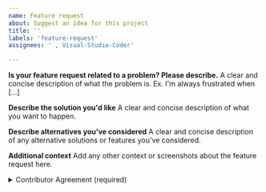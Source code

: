 ```yaml
---
name: Feature request
about: Suggest an idea for this project
title: ''
labels: 'feature-request'
assignees: ' , Visual-Studio-Coder'

---
```


**Is your feature request related to a problem? Please describe.**
A clear and concise description of what the problem is. Ex. I'm always frustrated when [...]

**Describe the solution you'd like**
A clear and concise description of what you want to happen.

**Describe alternatives you've considered**
A clear and concise description of any alternative solutions or features you've considered.

**Additional context**
Add any other context or screenshots about the feature request here.

<details>

<summary>Contributor Agreement (required)</summary>

By submitting this feature request, you agree to our [Code of Conduct](https://github.com/Visual-Studio-Coder/QR-Share-Pro/blob/master/CODE_OF_CONDUCT.md) and grant us a worldwide, royalty-free, non-sublicensable, perpetual, irrevocable license to use, reproduce, distribute, and display the content for eternity, under our [LICENSE](https://github.com/Visual-Studio-Coder/QR-Share-Pro/blob/master/LICENSE).

You may choose to remove this section upon reading & agreeing to this terms.

</details>
